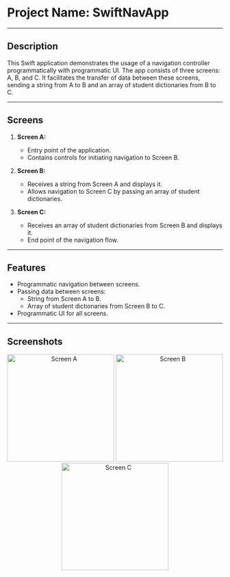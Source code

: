 # Project Name: SwiftNavApp

---

## Description
This Swift application demonstrates the usage of a navigation controller programmatically with programmatic UI. The app consists of three screens: A, B, and C. It facilitates the transfer of data between these screens, sending a string from A to B and an array of student dictionaries from B to C.

---

## Screens
1. **Screen A:**
   - Entry point of the application.
   - Contains controls for initiating navigation to Screen B.

2. **Screen B:**
   - Receives a string from Screen A and displays it.
   - Allows navigation to Screen C by passing an array of student dictionaries.

3. **Screen C:**
   - Receives an array of student dictionaries from Screen B and displays it.
   - End point of the navigation flow.

---

## Features
- Programmatic navigation between screens.
- Passing data between screens:
  - String from Screen A to B.
  - Array of student dictionaries from Screen B to C.
- Programmatic UI for all screens.

---
## Screenshots

<div align="center">
  <img src="https://github.com/Sumit4482/Navigation_Controller_Programatically/assets/61246873/75b44192-0856-4afc-a0ca-d32e3c72bbb0" alt="Screen A" width="250"/>
  <img src="https://github.com/Sumit4482/Navigation_Controller_Programatically/assets/61246873/d672a470-2163-4e72-be74-ffe740464298" alt="Screen B" width="250"/>
  <img src="https://github.com/Sumit4482/Navigation_Controller_Programatically/assets/61246873/515c857e-4853-44bf-89ea-79311848e2b4" alt="Screen C" width="250"/>
</div>




